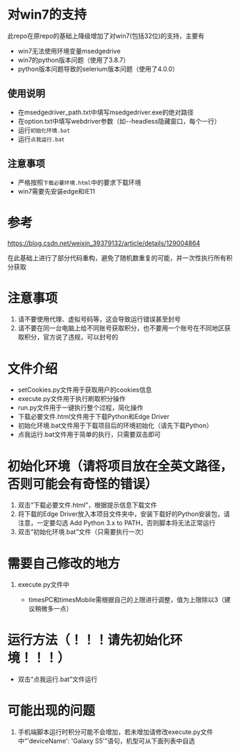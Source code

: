 # 对win7的支持
此repo在原repo的基础上降级增加了对win7(包括32位)的支持，主要有
- win7无法使用环境变量msedgedrive
- win7的python版本问题（使用了3.8.7）
- python版本问题导致的selerium版本问题（使用了4.0.0）
## 使用说明
- 在msedgedriver_path.txt中填写msedgedriver.exe的绝对路径
- 在option.txt中填写webdriver参数（如--headless隐藏窗口，每个一行）
- 运行`初始化环境.bat`
- 运行`点我运行.bat`
## 注意事项
- 严格按照`下载必要环境.html`中的要求下载环境
- win7需要先安装edge和IE11
# 参考

https://blog.csdn.net/weixin_39379132/article/details/129004864

在此基础上进行了部分代码重构，避免了随机数重复的可能，并一次性执行所有积分获取

# 注意事项

1. 请不要使用代理、虚拟号码等，这会导致运行错误甚至封号
2. 请不要在同一台电脑上给不同账号获取积分，也不要用一个账号在不同地区获取积分，官方说了违规，可以封号的


# 文件介绍
- setCookies.py文件用于获取用户的cookies信息
- execute.py文件用于执行刷取积分操作
- run.py文件用于一键执行整个过程，简化操作
- 下载必要文件.html文件用于下载Python和Edge Driver
- 初始化环境.bat文件用于下载项目后的环境初始化（请先下载Python）
- 点我运行.bat文件用于简单的执行，只需要双击即可

# 初始化环境（请将项目放在全英文路径，否则可能会有奇怪的错误）
1. 双击“下载必要文件.html”，根据提示信息下载文件
2. 将下载的Edge Driver放入本项目文件夹中，安装下载好的Python安装包，请注意，一定要勾选 Add Python 3.x to PATH，否则脚本将无法正常运行
3. 双击“初始化环境.bat”文件（只需要执行一次）

# 需要自己修改的地方

1. execute.py文件中

   - timesPC和timesMobile需根据自己的上限进行调整，值为上限除以3（建议稍微多一点）

# 运行方法（！！！请先初始化环境！！！）

- 双击“点我运行.bat”文件运行

# 可能出现的问题

1. 手机端脚本运行时积分可能不会增加，若未增加请修改execute.py文件中“'deviceName': 'Galaxy S5'”语句，机型可从下面列表中自选
